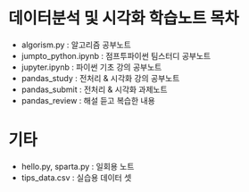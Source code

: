 # 데이터분석 및 시각화 학습노트 목차

- algorism.py : 알고리즘 공부노트
- jumpto_python.ipynb : 점프투파이썬 팀스터디 공부노트
- jupyter.ipynb : 파이썬 기초 강의 공부노트
- pandas_study : 전처리 & 시각화 강의 공부노트
- pandas_submit : 전처리 & 시각화 과제노트
- pandas_review : 해설 듣고 복습한 내용

# 기타

- hello.py, sparta.py : 일회용 노트
- tips_data.csv : 실습용 데이터 셋
